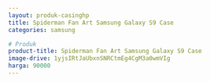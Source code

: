 ```yaml
---
layout: produk-casinghp
title: Spiderman Fan Art Samsung Galaxy S9 Case
categories: samsung

# Produk
product-title: Spiderman Fan Art Samsung Galaxy S9 Case
image-drive: 1yjsIRtJaUbxnSNRCtmEg4CgM3a0wmVIg
harga: 90000
---
```


